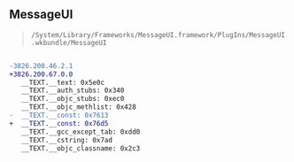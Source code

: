 ## MessageUI

> `/System/Library/Frameworks/MessageUI.framework/PlugIns/MessageUI.wkbundle/MessageUI`

```diff

-3826.200.46.2.1
+3826.200.67.0.0
   __TEXT.__text: 0x5e0c
   __TEXT.__auth_stubs: 0x340
   __TEXT.__objc_stubs: 0xec0
   __TEXT.__objc_methlist: 0x428
-  __TEXT.__const: 0x7613
+  __TEXT.__const: 0x76d5
   __TEXT.__gcc_except_tab: 0xdd0
   __TEXT.__cstring: 0x7ad
   __TEXT.__objc_classname: 0x2c3

```
